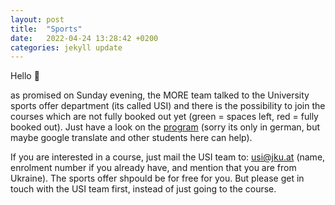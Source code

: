 ```yaml
---
layout: post
title:  "Sports"
date:   2022-04-24 13:28:42 +0200
categories: jekyll update
---
```

Hello 🙂

as promised on Sunday evening, the MORE team talked to the University sports offer department (its called USI) and there is the possibility to join the courses which are not fully booked out yet (green = spaces left, red = fully booked out). Just have a look on the [program](https://usi.jku.at/usiweb/myusi.kurse?suche_in=go&sem_id_in=2022S&sp_id_in=&kursbez_in=&kursleiter_in=&wt_in=&uhrzeit_von_in=&uhrzeit_bis_in=&suche_kursstaette_id_in=&kursnr_in=) (sorry its only in german, but maybe google translate and other students here can help). 


If you are interested in a course, just mail the USI team to: usi@jku.at (name, enrolment number if you already have, and mention that you are from Ukraine). The sports offer shpould be for free for you. But please get in touch with the USI team first, instead of just going to the course.